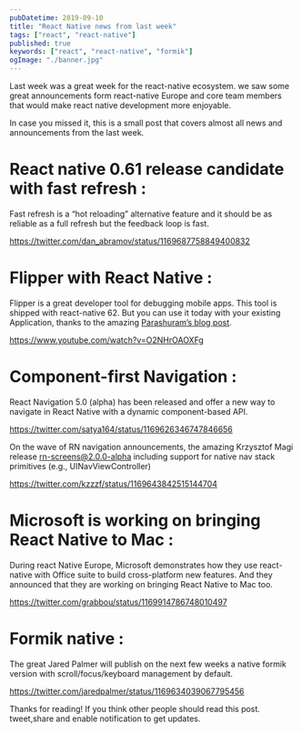 ```yaml
---
pubDatetime: 2019-09-10
title: "React Native news from last week"
tags: ["react", "react-native"]
published: true
keywords: ["react", "react-native", "formik"]
ogImage: "./banner.jpg"
---
```


Last week was a great week for the react-native ecosystem. we saw some great announcements form react-native Europe and core team members that would make react native development more enjoyable.

In case you missed it, this is a small post that covers almost all news and announcements from the last week.

# React native 0.61 release candidate with fast refresh :

Fast refresh is a “hot reloading” alternative feature and it should be as reliable as a full refresh but the feedback loop is fast.

https://twitter.com/dan_abramov/status/1169687758849400832

# Flipper with React Native :

Flipper is a great developer tool for debugging mobile apps. This tool is shipped with react-native 62. But you can use it today with your existing Application, thanks to the amazing [Parashuram’s blog post](http://blog.nparashuram.com/2019/09/using-flipper-with-react-native.html).

https://www.youtube.com/watch?v=O2NHrOAOXFg

# Component-first Navigation :

React Navigation 5.0 (alpha) has been released and offer a new way to navigate in React Native with a dynamic component-based API.

https://twitter.com/satya164/status/1169626346747846656

On the wave of RN navigation announcements, the amazing Krzysztof Magi release rn-screens@2.0.0-alpha including support for native nav stack primitives (e.g., UINavViewController)

https://twitter.com/kzzzf/status/1169643842515144704

# Microsoft is working on bringing React Native to Mac :

During react Native Europe, Microsoft demonstrates how they use react-native with Office suite to build cross-platform new features. And they announced that they are working on bringing React Native to Mac too.

https://twitter.com/grabbou/status/1169914786748010497

# Formik native :

The great Jared Palmer will publish on the next few weeks a native formik version with scroll/focus/keyboard management by default.

https://twitter.com/jaredpalmer/status/1169634039067795456

Thanks for reading! If you think other people should read this post. tweet,share and enable notification to get updates.

